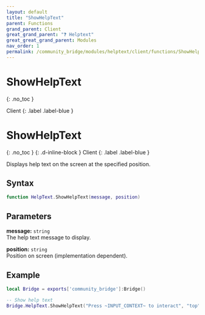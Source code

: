 ```yaml
---
layout: default
title: "ShowHelpText"
parent: Functions
grand_parent: Client
great_grand_parent: "❓ Helptext"
great_great_grand_parent: Modules
nav_order: 1
permalink: /community_bridge/modules/helptext/client/functions/ShowHelpText/
---
```


# ShowHelpText
{: .no_toc }

Client
{: .label .label-blue }

# ShowHelpText
{: .no_toc }
{: .d-inline-block }
Client
{: .label .label-blue }

Displays help text on the screen at the specified position.

## Syntax

```lua
function HelpText.ShowHelpText(message, position)
```

## Parameters

**message:** `string`  
The help text message to display.

**position:** `string`  
Position on screen (implementation dependent).

## Example

```lua
local Bridge = exports['community_bridge']:Bridge()

-- Show help text
Bridge.HelpText.ShowHelpText("Press ~INPUT_CONTEXT~ to interact", "top")
```
